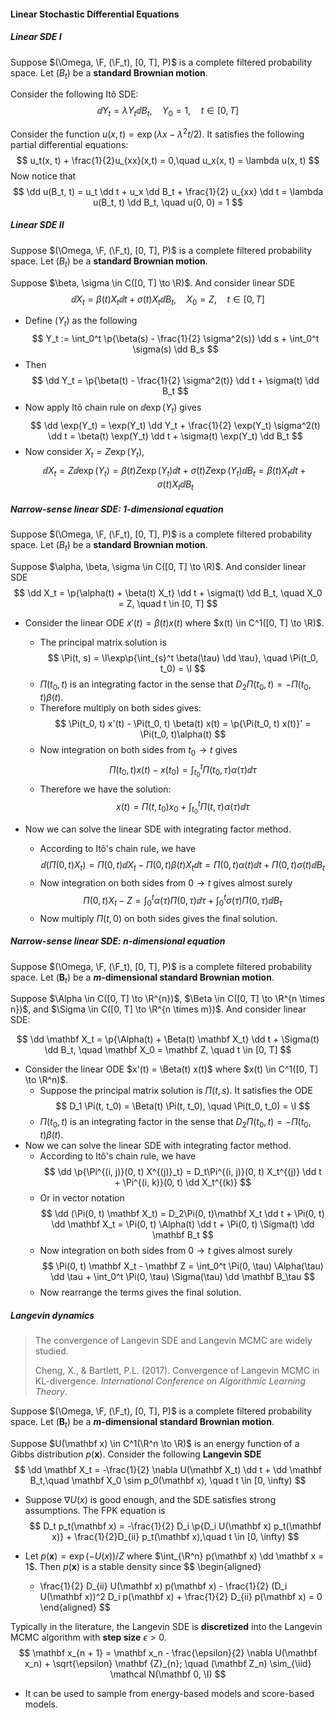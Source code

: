 #### Linear Stochastic Differential Equations

##### Linear SDE I

Suppose $(\Omega, \F, (\F_t), [0, T], P)$ is a complete filtered probability space. Let $(B_t)$ be a **standard Brownian motion**.

Consider the following Itô SDE:
$$
\dd Y_t = \lambda Y_t \dd B_t, \quad Y_0 = 1,\quad t \in [0, T]
$$

Consider the function $u(x, t) = \exp(\lambda x - \lambda^2 t / 2)$. It satisfies the following partial differential equations:
$$
u_t(x, t) + \frac{1}{2}u_{xx}(x,t) = 0,\quad u_x(x, t) = \lambda u(x, t)
$$
Now notice that
$$
\dd u(B_t, t) = u_t \dd t + u_x \dd B_t + \frac{1}{2} u_{xx} \dd t = \lambda u(B_t, t) \dd B_t, \quad u(0, 0) = 1
$$

##### Linear SDE II

Suppose $(\Omega, \F, (\F_t), [0, T], P)$ is a complete filtered probability space. Let $(B_t)$ be a **standard Brownian motion**.

Suppose $\beta, \sigma \in C([0, T] \to \R)$. And consider linear SDE
$$
\dd X_t = \beta(t) X_t \dd t + \sigma(t)X_t \dd B_t, \quad X_0 = Z, \quad t \in [0, T]
$$
- Define $(Y_t)$ as the following
  $$
  Y_t := \int_0^t \p{\beta(s) - \frac{1}{2} \sigma^2(s)} \dd s + \int_0^t \sigma(s) \dd B_s
  $$
- Then
  $$
  \dd Y_t = \p{\beta(t) - \frac{1}{2} \sigma^2(t)} \dd t + \sigma(t) \dd B_t
  $$
- Now apply Itô chain rule on $\dd \exp(Y_t)$ gives
  $$
  \dd \exp(Y_t) = \exp(Y_t) \dd Y_t + \frac{1}{2} \exp(Y_t) \sigma^2(t) \dd t = \beta(t) \exp(Y_t) \dd t + \sigma(t) \exp(Y_t) \dd B_t
  $$
- Now consider $X_t = Z \exp(Y_t)$,
  $$
  \dd X_t = Z \dd \exp(Y_t) = \beta(t) Z \exp(Y_t) \dd t + \sigma(t) Z \exp(Y_t) \dd B_t = \beta(t) X_t \dd t + \sigma(t) X_t \dd B_t
  $$

##### Narrow-sense linear SDE: 1-dimensional equation

Suppose $(\Omega, \F, (\F_t), [0, T], P)$ is a complete filtered probability space. Let $(B_t)$ be a **standard Brownian motion**.

Suppose $\alpha, \beta, \sigma \in C([0, T] \to \R)$. And consider linear SDE
$$
\dd X_t = \p{\alpha(t) + \beta(t) X_t} \dd t + \sigma(t) \dd B_t, \quad X_0 = Z, \quad t \in [0, T]
$$

- Consider the linear ODE $x'(t) = \beta(t) x(t)$ where $x(t) \in C^1([0, T] \to \R)$.
  - The principal matrix solution is
    $$
    \Pi(t, s) = \I\exp\p{\int_{s}^t \beta(\tau) \dd \tau}, \quad \Pi(t_0, t_0) = \I
    $$
  - $\Pi(t_0, t)$ is an integrating factor in the sense that $D_2 \Pi(t_0, t) = -\Pi(t_0, t) \beta(t)$.
  - Therefore multiply on both sides gives:
    $$
    \Pi(t_0, t) x'(t) - \Pi(t_0, t) \beta(t) x(t) = \p{\Pi(t_0, t) x(t)}' = \Pi(t_0, t)\alpha(t)
    $$
  - Now integration on both sides from $t_0 \to t$ gives
    $$
    \Pi(t_0, t) x(t) - x(t_0) = \int_{t_0}^t \Pi(t_0, \tau) \alpha(\tau) \dd \tau
    $$
  - Therefore we have the solution:
    $$
    x(t) = \Pi(t, t_0) x_0 + \int_{t_0}^t \Pi(t, \tau) \alpha(\tau) \dd \tau
    $$
  
- Now we can solve the linear SDE with integrating factor method.
  - According to Itô's chain rule, we have
    $$
    \dd (\Pi(0, t) X_t) = \Pi(0, t) \dd X_t - \Pi(0, t) \beta(t) X_t \dd t = \Pi(0, t)\alpha(t) \dd t + \Pi(0, t)\sigma(t) \dd B_t
    $$
  - Now integration on both sides from $0 \to t$ gives almost surely
    $$
    \Pi(0, t) X_t - Z = \int_0^t \alpha(\tau)\Pi(0, \tau) \dd \tau + \int_0^t \sigma(\tau)\Pi(0, \tau) \dd B_\tau
    $$
  - Now multiply $\Pi(t, 0)$ on both sides gives the final solution.

##### Narrow-sense linear SDE: n-dimensional equation

Suppose $(\Omega, \F, (\F_t), [0, T], P)$ is a complete filtered probability space. Let $(\mathbf B_t)$ be a **$m$-dimensional standard Brownian motion**.

Suppose $\Alpha \in C([0, T] \to \R^{n})$, $\Beta \in C([0, T] \to \R^{n \times n})$, and $\Sigma \in C([0, T] \to \R^{n \times m})$. And consider linear SDE:

$$
\dd \mathbf X_t = \p{\Alpha(t) + \Beta(t) \mathbf X_t} \dd t + \Sigma(t) \dd B_t, \quad \mathbf X_0 = \mathbf Z, \quad t \in [0, T]
$$

- Consider the linear ODE $x'(t) = \Beta(t) x(t)$ where $x(t) \in C^1([0, T] \to \R^n)$.
  - Suppose the principal matrix solution is $\Pi(t, s)$. It satisfies the ODE
    $$
    D_1 \Pi(t, t_0) = \Beta(t) \Pi(t, t_0), \quad \Pi(t_0, t_0) = \I
    $$
  - $\Pi(t_0, t)$ is an integrating factor in the sense that $D_2 \Pi(t_0, t) = -\Pi(t_0, t) \beta(t)$.
- Now we can solve the linear SDE with integrating factor method.
  - According to Itô's chain rule, we have
    $$
    \dd \p{\Pi^{(i, j)}(0, t) X^{(j)}_t} = D_t\Pi^{(i, j)}(0, t) X_t^{(j)} \dd t + \Pi^{(i, k)}(0, t) \dd X_t^{(k)}
    $$
  - Or in vector notation
    $$
    \dd (\Pi(0, t) \mathbf X_t) = D_2\Pi(0, t)\mathbf X_t \dd t + \Pi(0, t) \dd \mathbf X_t = \Pi(0, t) \Alpha(t) \dd t + \Pi(0, t) \Sigma(t) \dd \mathbf B_t
    $$
  - Now integration on both sides from $0 \to t$ gives almost surely
    $$
    \Pi(0, t) \mathbf X_t - \mathbf Z = \int_0^t \Pi(0, \tau) \Alpha(\tau) \dd \tau + \int_0^t \Pi(0, \tau) \Sigma(\tau) \dd \mathbf B_\tau
    $$
  - Now rearrange the terms gives the final solution.

##### Langevin dynamics

> The convergence of Langevin SDE and Langevin MCMC are widely studied.
>
> Cheng, X., & Bartlett, P.L. (2017). Convergence of Langevin MCMC in KL-divergence. *International Conference on Algorithmic Learning Theory*.

Suppose $(\Omega, \F, (\F_t), [0, T], P)$ is a complete filtered probability space. Let $(\mathbf B_t)$ be a **$m$-dimensional standard Brownian motion**.

Suppose $U(\mathbf x) \in C^1(\R^n \to \R)$ is an energy function of a Gibbs distribution $p(\mathbf x)$. Consider the following **Langevin SDE**
$$
\dd \mathbf X_t = -\frac{1}{2} \nabla U(\mathbf X_t) \dd t + \dd \mathbf B_t,\quad \mathbf X_0 \sim p_0(\mathbf x), \quad t \in [0, \infty)
$$

- Suppose $\nabla U(x)$ is good enough, and the SDE satisfies strong assumptions. The FPK equation is
  $$
  D_t p_t(\mathbf x) = -\frac{1}{2} D_i \p{D_i U(\mathbf x) p_t(\mathbf x)} + \frac{1}{2}D_{ii} p_t(\mathbf x),\quad t \in [0, \infty)
  $$

- Let $p(\mathbf x) = \exp(-U(x))/Z$ where $\int_{\R^n} p(\mathbf x) \dd \mathbf x = 1$. Then $p(\mathbf x)$ is a stable density since
  $$
  \begin{aligned}
  - \frac{1}{2} D_{ii} U(\mathbf x) p(\mathbf x) - \frac{1}{2} (D_i U(\mathbf x))^2 D_i p(\mathbf x) + \frac{1}{2} D_{ii} p(\mathbf x) = 0
  \end{aligned}
  $$

Typically in the literature, the Langevin SDE is **discretized** into the Langevin MCMC algorithm with **step size** $\epsilon > 0$.
$$
\mathbf x_{n + 1} = \mathbf x_n - \frac{\epsilon}{2} \nabla U(\mathbf x_n) + \sqrt{\epsilon} \mathbf {Z}_{n}; \quad (\mathbf Z_n) \sim_{\iid} \mathcal N(\mathbf 0, \I)
$$

- It can be used to sample from energy-based models and score-based models.

